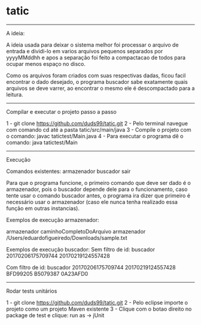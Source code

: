 # tatic

--------------------------------------------------------------------------------------
A ideia:

A ideia usada para deixar o sistema melhor foi processar o arquivo de entrada e dividi-lo em varios
arquivos pequenos separados por yyyyMMddhh e apos a separação foi feito a compactacao de todos para
ocupar menos espaço no disco.

Como os arquivos foram criados com suas respectivas dadas, ficou facil encontrar o dado desejado,
o programa buscador sabe exatamente quais arquivos se deve varrer, ao encontrar o mesmo ele é
descompactado para a leitura.

--------------------------------------------------------------------------------------
Compilar e executar o projeto passo a passo

1 - git clone https://github.com/duds99/tatic.git
2 - Pelo terminal navegue com comando cd até a pasta tatic/src/main/java
3 - Compile o projeto com o comando: javac tatictest/Main.java
4 - Para executar o programa dê o comando: java tatictest/Main

----------------------------------------------------------------------------------------------------

Execução

Comandos existentes:
armazenador
buscador
sair

Para que o programa funcione, o primeiro comando que deve ser dado é o armazenador, pois o buscador
depende dele para o funcionamento, caso tente usar o comando buscador antes, o programa ira dizer
que primeiro é necessário usar o armazenador (caso ele nunca tenha realizado essa função em outras
instancias).

Exemplos de execução armazenador:

armazenador caminhoCompletoDoArquivo
armazenador /Users/eduardofigueiredo/Downloads/sample.txt

Exemplos de execução buscador:
Sem filtro de id:
buscador 20170206175709744 20170219124557428

Com filtro de id:
buscador 20170206175709744 20170219124557428 BFD99205 B5079387 0A23AFD0

----------------------------------------------------------------------------------------------------

Rodar tests unitários

1 - git clone https://github.com/duds99/tatic.git
2 - Pelo eclipse importe o projeto como um projeto Maven existente
3 - Clique com o botao direito no package de test e clique: run as -> jUnit

